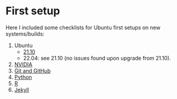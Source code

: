 # First setup

Here I included some checklists for Ubuntu first setups on new systems/builds:

1. Ubuntu
   - [21.10](ubuntu/21.10.md)
   - 22.04: see 21.10 (no issues found upon upgrade from 21.10).
2. [NVIDIA](nvidia.md)
3. [Git and GitHub](github.md)
4. [Python](python.md)
5. [R](r.md)
6. [Jekyll](jekyll.md)
